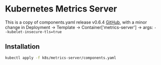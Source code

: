 # Kubernetes Metrics Server

This is a copy of components.yaml release v0.6.4 [GitHub](https://github.com/kubernetes-sigs/metrics-server/releases), with a minor change in Deployment -> Template -> Container['metrics-server'] -> args: `--kubelet-insecure-tls=true`

## Installation

```bash
kubectl apply -f k8s/metrics-server/components.yaml
```
